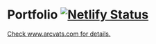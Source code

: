 # Portfolio [![Netlify Status](https://api.netlify.com/api/v1/badges/64d0ba7d-f7ba-4454-a4c1-1b112ea426e8/deploy-status)](https://app.netlify.com/sites/arcvats/deploys)

[Check www.arcvats.com for details.](https://www.arcvats.com)
